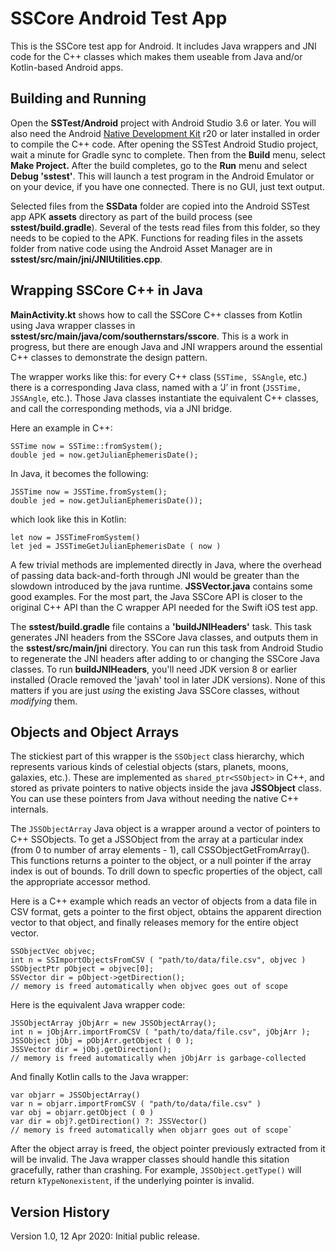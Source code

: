 SSCore Android Test App
=======================

This is the SSCore test app for Android. It includes Java wrappers and JNI code for the C++ classes which makes them useable from Java and/or Kotlin-based Android apps.

Building and Running
--------------------

Open the **SSTest/Android** project with Android Studio 3.6 or later. You will also need the Android [Native Development Kit](https://developer.android.com/ndk) r20 or later installed in order to compile the C++ code. After opening the SSTest Android Studio project, wait a minute for Gradle sync to complete. Then from the **Build** menu, select **Make Project.** After the build completes, go to the **Run** menu and select **Debug 'sstest'**. This will launch a test program in the Android Emulator or on your device, if you have one connected.  There is no GUI, just text output.

Selected files from the **SSData** folder are copied into the Android SSTest app APK **assets** directory as part of the build process (see **sstest/build.gradle**). Several of the tests read files from this folder, so they needs to be copied to the APK. Functions for reading files in the assets folder from native code using the Android Asset Manager are in **sstest/src/main/jni/JNIUtilities.cpp**.

Wrapping SSCore C++ in Java
---------------------------

**MainActivity.kt** shows how to call the SSCore C++ classes from Kotlin using Java wrapper classes in **sstest/src/main/java/com/southernstars/sscore**. This is a work in progress, but there are enough Java and JNI wrappers around the essential C++ classes to demonstrate the design pattern.

The wrapper works like this: for every C++ class (`SSTime, SSAngle`, etc.) there is a corresponding Java class, named with a ‘J’ in front (`JSSTime, JSSAngle`, etc.). Those Java classes instantiate the equivalent C++ classes, and call the corresponding methods, via a JNI bridge.
 
Here an example in C++:
 
    SSTime now = SSTime::fromSystem();
    double jed = now.getJulianEphemerisDate();
 
In Java, it becomes the following:
 
    JSSTime now = JSSTime.fromSystem();
    double jed = now.getJulianEphemerisDate());
 
which look like this in Kotlin:
 
    let now = JSSTimeFromSystem()
    let jed = JSSTimeGetJulianEphemerisDate ( now )

A few trivial methods are implemented directly in Java, where the overhead of passing data back-and-forth through JNI would be greater than the slowdown introduced by the java runtime. **JSSVector.java** contains some good examples.  For the most part, the Java SSCore API is closer to the original C++ API than the C wrapper API needed for the Swift iOS test app.

The **sstest/build.gradle** file contains a **'buildJNIHeaders'** task. This task generates JNI headers from the SSCore Java classes, and outputs them in the **sstest/src/main/jni** directory. You can run this task from Android Studio to regenerate the JNI headers after adding to or changing the SSCore Java classes. To run **buildJNIHeaders**, you'll need JDK version 8 or earlier installed (Oracle removed the 'javah' tool in later JDK versions). None of this matters if you are just _using_ the existing Java SSCore classes, without _modifying_ them.

Objects and Object Arrays
-------------------------

The stickiest part of this wrapper is the `SSObject` class hierarchy, which represents various kinds of celestial objects (stars, planets, moons, galaxies, etc.).  These are implemented as `shared_ptr<SSObject>` in C++, and stored as private pointers to native objects inside the java **JSSObject** class. You can use these pointers from Java without needing the native C++ internals.

The `JSSObjectArray` Java object is a wrapper around a vector of pointers to C++ SSObjects. To get a JSSObject from the array at a particular index (from 0 to number of array elements - 1), call CSSObjectGetFromArray(). This functions returns a pointer to the object, or a null pointer if the array index is out of bounds. To drill down to specfic properties of the object, call the appropriate accessor method.

Here is a C++ example which reads an vector of objects from a data file in CSV format, gets a pointer to the first object, obtains the apparent direction vector to that object, and finally releases memory for the entire object vector.

    SSObjectVec objvec;
    int n = SSImportObjectsFromCSV ( "path/to/data/file.csv", objvec )
    SSObjectPtr pObject = objvec[0];
    SSVector dir = pObject->getDirection();
    // memory is freed automatically when objvec goes out of scope

Here is the equivalent Java wrapper code:

    JSSObjectArray jObjArr = new JSSObjectArray();
    int n = jObjArr.importFromCSV ( "path/to/data/file.csv", jObjArr );
    JSSObject jObj = pObjArr.getObject ( 0 );
    JSSVector dir = jObj.getDirection();
    // memory is freed automatically when jObjArr is garbage-collected

And finally Kotlin calls to the Java wrapper:

    var objarr = JSSObjectArray()
    var n = objarr.importFromCSV ( "path/to/data/file.csv" )
    var obj = objarr.getObject ( 0 )
    var dir = obj?.getDirection() ?: JSSVector()
    // memory is freed automatically when objarr goes out of scope`

After the object array is freed, the object pointer previously extracted from it will be invalid. The Java wrapper classes should handle this sitation gracefully, rather than crashing. For example, `JSSObject.getType()` will return `kTypeNonexistent`, if the underlying pointer is invalid.

Version History
---------------

Version 1.0, 12 Apr 2020: Initial public release.
